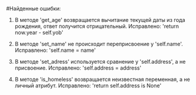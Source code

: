 #Найденные ошибки:

1. В методе 'get_age' возвращается вычитание текущей даты из года рождения,
   ответ получится отрицательный.
   Исправлено: 'return now.year - self.yob'

2. В методе 'set_name' не происходит переприсвоение у 'self.name'.
   Исправлено: 'self.name = name'

3. В методе 'set_adress' используется сравнение у 'self.address', а не присвоение.
   Исправлено: 'self.address = address'

4. В методе 'is_homeless' возвращается неизвестная переменная, а не личный атрибут.
   Исправлено: 'return self.address is None'

